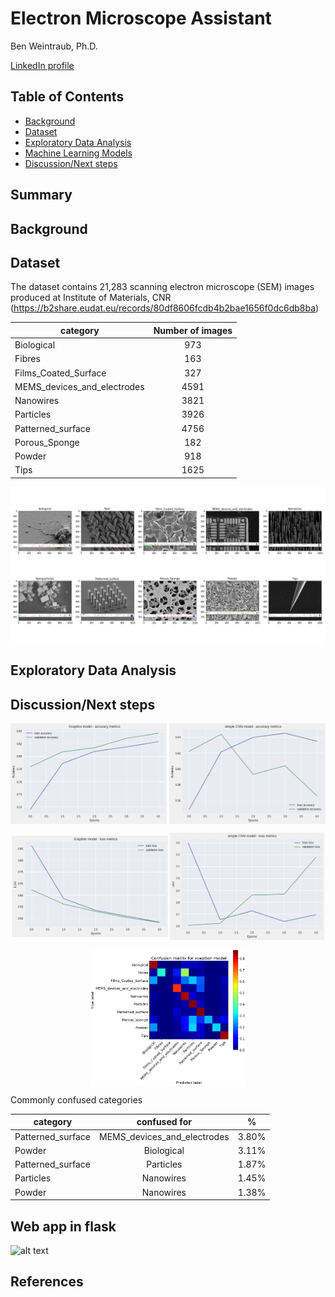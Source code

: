 # Electron Microscope Assistant

Ben Weintraub, Ph.D.

<a href="https://www.linkedin.com/in/benweintraub-phd/">LinkedIn profile</a>


## Table of Contents

- <a href="https://github.com/b-weintraub/electron-microscope-assistant#background">Background</a>  
- <a href="https://github.com/b-weintraub/electron-microscope-assistant#Dataset">Dataset</a> 
- <a href="https://github.com/b-weintraub/electron-microscope-assistant#Exploratory-Data-Analysis">Exploratory Data Analysis</a>  
- <a href="https://github.com/b-weintraub/electron-microscope-assistant#Machine-Learning-Models">Machine Learning Models</a> 
- <a href="https://github.com/b-weintraub/electron-microscope-assistant#DiscussionNext-steps">Discussion/Next steps</a>

## Summary

## Background

## Dataset

The dataset contains 21,283 scanning electron microscope (SEM) images produced at Institute of Materials, CNR (https://b2share.eudat.eu/records/80df8606fcdb4b2bae1656f0dc6db8ba)

| category     | Number of images |
| ------------- |:-------------:| 
| Biological | 973    |
| Fibres | 163    |   
| Films_Coated_Surface      |327     |
| MEMS_devices_and_electrodes  | 4591     |
| Nanowires  | 3821     |
| Particles  | 3926     |
| Patterned_surface  | 4756     |
| Porous_Sponge  | 182     |
| Powder  | 918     |
| Tips  | 1625     |









<img src='img/example_categories_plot.png' align='center' style='width: 800px;'>

## Exploratory Data Analysis

## Discussion/Next steps
<p align='middle'>
    <td><img src='img/accuracy_xc_model.png' align='center' style='width: 250px;'></td>
    <td><img src='img/accuracy_simple_cnn_model.png' align='center' style='width: 250px;'></td>
    
</p>

<p align='middle'>
<td><img src='img/loss_xc_model.png' align='center' style='width: 250px;'></td>
<td><img src='img/loss_simple_cnn_model.png' align='center' style='width: 247px;'></td>
</p>

<p align='middle'>
<td><img src='img/confusion_xc_model.png' align='center' style='width: 250px;'></td>
</p>

Commonly confused categories

| category     | confused for | % |
| ------------- |:-------------:|:-------: |
| Patterned_surface | MEMS_devices_and_electrodes    | 3.80%|
| Powder | Biological    |  3.11% |
|   Patterned_surface    |Particles     | 1.87%|
|  Particles | Nanowires    | 1.45%|
|  Powder | Nanowires     |1.38%|

## Web app in flask

![alt text](https://github.com/b-weintraub/electron-microscope-assistant/img/flask-demo.gif "Flask app demo")

  

## References



